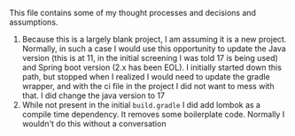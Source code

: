 This file contains some of my thought processes and decisions and assumptions.

1. Because this is a largely blank project, I am assuming it is a new project.  Normally, in such a case I would use this opportunity to update the Java version (this is at 11, in the initial screening I was told 17 is being used) and Spring boot version (2.x has been EOL).   I initially started down this path, but stopped when I realized I would need to update the gradle wrapper, and with the ci file in the project I did not want to mess with that. I did change the java version to 17
2. While not present in the initial `build.gradle` I did add lombok as a compile time dependency.  It removes some boilerplate code.  Normally I wouldn't do this without a conversation
